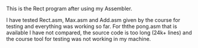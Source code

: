 This is the Rect program after using my Assembler.


I have tested Rect.asm, Max.asm and Add.asm given by the course for testing and everything was working so far.
For ththe pong.asm that is available I have not compared, the source code is too long (24k+ lines) and the course tool for testing was not working in my machine.
